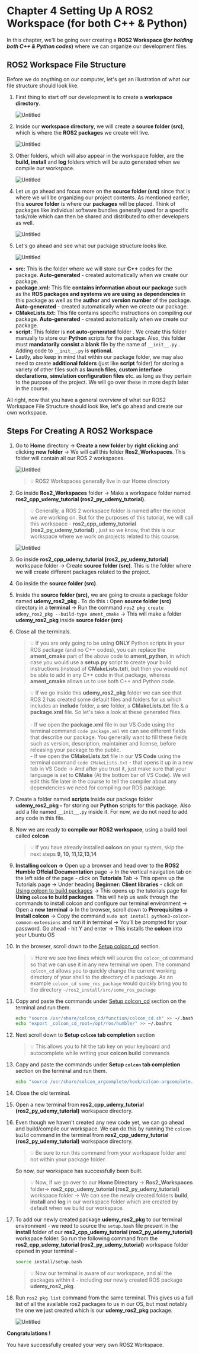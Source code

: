 # Chapter 4 Setting Up A ROS2 Workspace (for both C++ & Python)

In this chapter, we'll be going over creating a **ROS2 Workspace (*for holding both C++ & Python codes*)** where we can organize our development files. 


## **ROS2 Workspace File Structure**

Before we do anything on our computer, let's get an illustration of what our file structure should look like.

1. First thing to start off our development is to create a **workspace directory**. 

    ![Untitled](Images\Chapter4\Untitled.png)

1. Inside our **workspace directory**, we will create a **source folder (src)**, which is where the **ROS2 packages** we create will live.

    ![Untitled](Images/Chapter4/Untitled%201.png)

1. Other folders, which will also appear in the workspace folder, are the **build, install** and **log** folders which will be auto generated when we compile our workspace.

    ![Untitled](Images/Chapter4/Untitled%202.png)

1. Let us go ahead and focus more on the **source folder (src)** since that is where we will be organizing our project contents. As mentioned earlier, this **source folder** is where our **packages** will be placed. Think of packages like individual software bundles generally used for a specific task/role which can then be shared and distributed to other developers as well.

    ![Untitled](Images/Chapter4/Untitled%203.png)

1. Let's go ahead and see what our package structure looks like. 
    
    ![Untitled](Images/Chapter4/Untitled%204.png)
    
- **src:** This is the folder where we will store our **C++** codes for the package. **Auto-generated** - created automatically when we create our package.
- **package.xml:** This file **contains information about our package** such as the **ROS packages and systems we are using as dependencies** in this package as well as the **author** and **version number** of the package. **Auto-generated** - created automatically when we create our package.
- **CMakeLists.txt:** This file contains specific instructions on compiling our package. **Auto-generated** - created automatically when we create our package.
- **script:** This folder is **not auto-generated** folder . We create this folder manually to store our **Python** scripts for the package. Also, this folder must **mandatorily** **consist** a **blank** file by the name of `__init__.py` . Adding code to `__init__.py` is **optional.**
- Lastly, also keep in mind that within our package folder, we may also need to create **additional folders** (just like **script** folder) for storing a variety of other files such as **launch files**, **custom interface declarations**, **simulation configuration files** etc. as long as they pertain to the purpose of the project. We will go over these in more depth later in the course.

All right, now that you have a general overview of what our ROS2 Workspace File Structure should look like, let's go ahead and create our own workspace.

## **Steps For Creating A ROS2 Workspace**

1. Go to **Home** directory → **Create a new folder** by **right clicking** and clicking **new folder** → We will call this folder **Ros2_Workspaces**. This folder will contain all our ROS 2 workspaces. 
    
    ![Untitled](Images/Chapter4/Untitled%205.png)

    >💡 ROS2 Workspaces generally live in our Home directory

1. Go inside **Ros2_Workspaces** folder → Make a workspace folder named **ros2_cpp_udemy_tutorial (ros2_py_udemy_tutorial)**. 
    
    > 💡 Generally, a ROS 2 workspace folder is named after the robot we are working on. But for the purposes of this tutorial, we will call this workspace - <b>ros2_cpp_udemy_tutorial (ros2_py_udemy_tutorial)</b> , just so we know, that this is our workspace where we work on projects related to this course.

    ![Untitled](Images/Chapter4/Untitled%206.png)

1. Go inside **ros2_cpp_udemy_tutorial (ros2_py_udemy_tutorial)** workspace folder → Create **source folder (src)**. This is the folder where we will create different packages related to the project.
1. Go inside the **source folder (src)**.
1. Inside the **source folder (src),** we are going to create a package folder named **udemy_ros2_pkg .** To do this **:** Open **source folder (src)** directory in a **terminal** → Run the command  `ros2 pkg create udemy_ros2_pkg --build-type ament_cmake`  → This will make a folder **udemy_ros2_pkg** inside **source folder (src)**
1. Close all the terminals.

    > 💡 If you are only going to be using <b>ONLY</b> Python scripts in your ROS package (and no C++ codes), you can replace the <b>ament_cmake</b> part of the above code to <b>ament_python</b>, in which case you would use a <b>setup.py</b> script to create your build instructions (instead of <b>CMakeLists.txt</b>), but then you would not be able to add in any C++ code in that package, whereas <b>ament_cmake</b> allows us to use both C++ and Python code.


    > 💡 If we go inside this <b>udemy_ros2_pkg</b> folder we can see that ROS 2 has created some default files and folders for us which includes an <b>include</b> folder, a <b>src</b> folder, a <b>CMakeLists.txt</b> file & a <b>package.xml</b> file. So let's take a look at these generated files. <br><br>
        - If we open the **package.xml** file in our VS Code using the terminal command `code package.xml` we can see different fields that describe our package. You generally want to fill these fields such as version, description, maintainer and license, before releasing your package to the public. <br>
        - If we open the **CMakeLists.txt** file in our **VS Code** using the terminal command `code CMakeLists.txt`  - that opens it up in a new tab in VS Code → And after you trust it, just make sure that your language is set to **CMake** (At the bottom bar of VS Code). We will edit this file later in the course to tell the compiler about any dependencies we need for compiling our ROS package.

1. Create a folder named **scripts** inside our package folder **udemy_ros2_pkg -** for storing our **Python** scripts for this package. Also add a file named `__init__.py` inside it. For now, we do not need to add any code in this file. 
1. Now we are ready to **compile our ROS2 workspace**, using a build tool called **colcon**

    > 💡 If you have already installed <b>colcon</b> on your system, skip the next steps <b>9, 10, 11,12,13,14</b>

1. **Installing colcon →** Open up a browser and head over to the **ROS2 Humble Offcial Documentation** page → In the vertical navigation tab on the left side of the page - click on **Tutorials** Tab → This opens up the Tutorials page → Under heading **Beginner: Client libraries** - click on [Using colcon to build packages](https://docs.ros.org/en/humble/Tutorials/Beginner-Client-Libraries/Colcon-Tutorial.html) → This opens up the tutorials page for **Using `colcon` to build packages**. This will help us walk through the commands to install colcon and configure our terminal environment → Open a **new terminal →** In the browser, scroll down to **Prerequisites → Install colcon** → Copy the command `sudo apt install python3-colcon-common-extensions` and run it in terminal → You'll be prompted for your password. Go ahead - hit Y and enter → This installs the **colcon** into your Ubuntu OS 

1. In the browser, scroll down to the [Setup colcon_cd](https://docs.ros.org/en/humble/Tutorials/Beginner-Client-Libraries/Colcon-Tutorial.html#id14) section.

    > 💡 Here we see two lines which will source the `colcon_cd` command so that we can use it in any new terminal we open. 
    The command `colcon_cd` allows you to quickly change the current working directory of your shell to the directory of a package. As an example `colcon_cd some_ros_package`
    would quickly bring you to the directory `~/ros2_install/src/some_ros_package`
    

1. Copy and paste the commands under [Setup colcon_cd](https://docs.ros.org/en/humble/Tutorials/Beginner-Client-Libraries/Colcon-Tutorial.html#id14) section on the terminal and run them.
    
    ```bash
    echo "source /usr/share/colcon_cd/function/colcon_cd.sh" >> ~/.bashrc
    echo "export _colcon_cd_root=/opt/ros/humble/" >> ~/.bashrc
    ```
    
1. Next scroll down to **Setup `colcon` tab completion** section

    > 💡 This allows you to hit the tab key on your keyboard and autocomplete while writing your **colcon build** commands


1. Copy and paste the commands under **Setup `colcon` tab completion** section on the terminal and run them.
    
    ```bash
    echo "source /usr/share/colcon_argcomplete/hook/colcon-argcomplete.bash" >> ~/.bashrc
    ```

1. Close the old terminal.
1. Open a new terminal from **ros2_cpp_udemy_tutorial (ros2_py_udemy_tutorial)** workspace directory.
1. Even though we haven't created any new code yet, we can go ahead and build/compile our workspace. We can do this by running the `colcon build` command in the terminal from **ros2_cpp_udemy_tutorial (ros2_py_udemy_tutorial)** workspace directory.

    > 💡 Be sure to run this command from your workspace folder and not within your package folder.

    So now, our workspace has successfully been built.

    > 💡 Now, if we go over to our **Home Directory** → **Ros2_Workspaces** folder→ **ros2_cpp_udemy_tutorial (ros2_py_udemy_tutorial)**  workspace folder → We can see the newly created folders **build**, **install** and **log** in our workspace folder which are created by default when we build our workspace.
    

1. To add our newly created package **udemy_ros2_pkg** to our terminal environment - we need to source the `setup.bash` file present in the **install** folder of our **ros2_cpp_udemy_tutorial (ros2_py_udemy_tutorial)** workspace folder. So run the following command from the **ros2_cpp_udemy_tutorial (ros2_py_udemy_tutorial)**  workspace folder opened in your terminal -
    
    ```bash
    source install/setup.bash
    ```
    > 💡 Now our terminal is aware of our workspace, and all the packages within it - including our newly created ROS package **udemy_ros2_pkg**.
   
1. Run `ros2 pkg list`  command from the same terminal. This gives us a full list of all the available ros2 packages to us in our OS, but most notably the one we just created which is our **udemy_ros2_pkg** package.
    
    ![Untitled](Images/Chapter4/Untitled%207.png)
    

**Congratulations !**

You have successfully created your very own ROS2 Workspace.